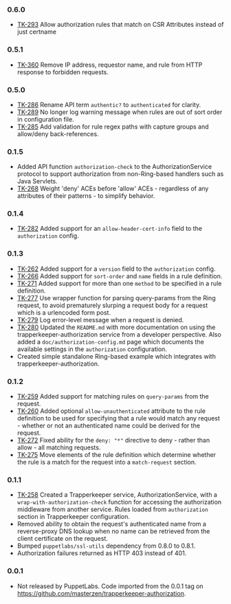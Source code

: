 ### 0.6.0

 * [TK-293](https://tickets.puppetlabs.com/browse/TK-293) Allow authorization
   rules that match on CSR Attributes instead of just certname

### 0.5.1

 * [TK-360](https://tickets.puppetlabs.com/browse/TK-360) Remove IP address,
   requestor name, and rule from HTTP response to forbidden requests.

### 0.5.0

 * [TK-286](https://tickets.puppetlabs.com/browse/TK-286) Rename API term
   `authentic?` to `authenticated` for clarity.
 * [TK-289](https://tickets.puppetlabs.com/browse/TK-289) No longer log warning
   message when rules are out of sort order in configuration file.
 * [TK-285](https://tickets.puppetlabs.com/browse/TK-285) Add validation for
   rule regex paths with capture groups and allow/deny back-references.

### 0.1.5

 * Added API function `authorization-check` to the AuthorizationService
   protocol to support authorization from non-Ring-based handlers such as Java
   Servlets.
 * [TK-268](https://tickets.puppetlabs.com/browse/TK-268) Weight 'deny' ACEs
   before 'allow' ACEs - regardless of any attributes of their patterns - to
   simplify behavior.

### 0.1.4

 * [TK-282](https://tickets.puppetlabs.com/browse/TK-282) Added support for an
   `allow-header-cert-info` field to the `authorization` config.

### 0.1.3

 * [TK-262](https://tickets.puppetlabs.com/browse/TK-262) Added support for a
   `version` field to the `authorization` config.
 * [TK-266](https://tickets.puppetlabs.com/browse/TK-266) Added support for
   `sort-order` and `name` fields in a rule definition.
 * [TK-271](https://tickets.puppetlabs.com/browse/TK-271) Added support for more
   than one `method` to be specified in a rule definition.
 * [TK-277](https://tickets.puppetlabs.com/browse/TK-277) Use wrapper function
   for parsing query-params from the Ring request, to avoid prematurely slurping
   a request body for a request which is a urlencoded form post.
 * [TK-279](https://tickets.puppetlabs.com/browse/TK-279) Log error-level message
   when a request is denied.
 * [TK-280](https://tickets.puppetlabs.com/browse/TK-280) Updated the
   `README.md` with more documentation on using the trapperkeeper-authorization
   service from a developer perspective.  Also added a
   `doc/authorization-config.md` page which documents the available settings in
   the `authorization` configuration.
 * Created simple standalone Ring-based example which integrates with
   trapperkeeper-authorization.

### 0.1.2

 * [TK-259](https://tickets.puppetlabs.com/browse/TK-259) Added support for
   matching rules on `query-params` from the request.
 * [TK-260](https://tickets.puppetlabs.com/browse/TK-260) Added optional
   `allow-unauthenticated` attribute to the rule definition to be used for
   specifying that a rule would match any request - whether or not an
   authenticated name could be derived for the request.
 * [TK-272](https://tickets.puppetlabs.com/browse/TK-272) Fixed ability for the
   `deny: "*"` directive to deny - rather than allow - all matching requests.
 * [TK-275](https://tickets.puppetlabs.com/browse/TK-275) Move elements of the
   rule definition which determine whether the rule is a match for the request
   into a `match-request` section.

### 0.1.1

 * [TK-258](https://tickets.puppetlabs.com/browse/TK-258) Created a Trapperkeeper
   service, AuthorizationService, with a `wrap-with-authorization-check`
   function for accessing the authorization middleware from another service.
   Rules loaded from `authorization` section in Trapperkeeper configuration.
 * Removed ability to obtain the request's authenticated name from a
   reverse-proxy DNS lookup when no name can be retrieved from the client
   certificate on the request.
 * Bumped `puppetlabs/ssl-utils` dependency from 0.8.0 to 0.8.1.
 * Authorization failures returned as HTTP 403 instead of 401.

### 0.0.1

 * Not released by PuppetLabs.  Code imported from the 0.0.1 tag on
   https://github.com/masterzen/trapperkeeper-authorization.
